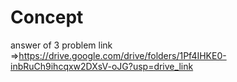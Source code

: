 # Concept
answer of 3 problem
link =>https://drive.google.com/drive/folders/1Pf4IHKE0-inbRuCh9ihcqxw2DXsV-oJG?usp=drive_link
